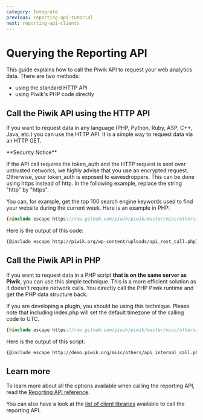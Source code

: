 ```yaml
---
category: Integrate
previous: reporting-api-tutorial
next: reporting-api-clients
---
```

# Querying the Reporting API

This guide explains how to call the Piwik API to request your web analytics data. There are two methods:

- using the standard HTTP API 
- using Piwik's PHP code directly

## Call the Piwik API using the HTTP API

If you want to request data in any language (PHP, Python, Ruby, ASP, C++, Java, etc.) you can use the HTTP API. It is a simple way to request data via an HTTP GET.

<div markdown="1" class="alert alert-warning">
**Security Notice**

If the API call requires the token_auth and the HTTP request is sent over untrusted networks, we highly advise that you use an encrypted request. Otherwise, your token\_auth is exposed to eavesdroppers. This can be done using https instead of http. In the following example, replace the string "http" by "https".
</div>

You can, for example, get the top 100 search engine keywords used to find your website during the current week. Here is an example in PHP:

```php
{@include escape https://raw.github.com/piwik/piwik/master/misc/others/api_rest_call.php}
```

Here is the output of this code:

```html
{@include escape http://piwik.org/wp-content/uploads/api_rest_call.php}
``` 

## Call the Piwik API in PHP

If you want to request data in a PHP script **that is on the same server as Piwik**, you can use this simple technique. This is a more efficient solution as it doesn't require network calls. You directly call the PHP Piwik runtime and get the PHP data structure back.

If you are developing a plugin, you should be using this technique. Please note that including index.php will set the default timezone of the calling code to UTC.

```php
{@include escape https://raw.github.com/piwik/piwik/master/misc/others/api_internal_call.php}
```

Here is the output of this script:

```xml
{@include escape http://demo.piwik.org/misc/others/api_internal_call.php}
```

## Learn more

To learn more about all the options available when calling the reporting API, read the [Reporting API reference](/api-reference/reporting-api).

You can also have a look at the [list of client libraries](/guides/reporting-api-clients) available to call the reporting API.
